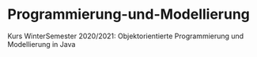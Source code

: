 # Programmierung-und-Modellierung

Kurs WinterSemester 2020/2021: Objektorientierte Programmierung und Modellierung in Java
